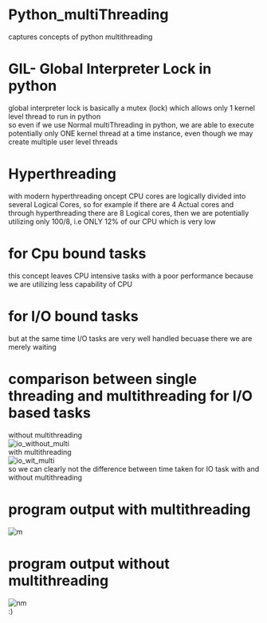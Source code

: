 # Python_multiThreading
captures concepts of python multithreading  
# GIL- Global Interpreter Lock in python  
global interpreter lock is basically a mutex (lock) which allows only 1 kernel level thread to run in python  
so even if we use Normal multiThreading in python, we are able to execute potentially only ONE kernel thread at a time instance, even though we may create multiple user level threads  
# Hyperthreading  
with modern hyperthreading oncept CPU cores are logically divided into several Logical Cores, so for example if there are 4 Actual cores and through hyperthreading there are 8 Logical cores, then we are potentially utilizing only 100/8, i.e ONLY 12% of our CPU which is very low  
# for Cpu bound tasks  
this concept leaves CPU intensive tasks with a poor performance because we are utilizing less capability of CPU  
# for I/O bound tasks  
but at the same time I/O tasks are very well handled becuase there we are merely waiting  
# comparison between single threading and multithreading for I/O based tasks  
without multithreading  
![io_without_multi](https://user-images.githubusercontent.com/72104547/178823248-1a4c550c-a84b-44ea-be66-a09bb15eb7cc.png)  
with multithreading  
![io_wit_multi](https://user-images.githubusercontent.com/72104547/178823389-b4423900-b129-4544-afca-b3ef093e9464.png)  
so we can clearly not the difference between time taken for IO task with and without multithreading  
# program output with multithreading  
![m](https://user-images.githubusercontent.com/72104547/178823920-6bf7e9cb-65d4-4382-bb35-4c5bff0f9573.png)  
# program output without multithreading  
![nm](https://user-images.githubusercontent.com/72104547/178824016-fa134640-e2fe-4c02-99d1-df43613b903d.png)  
:)
